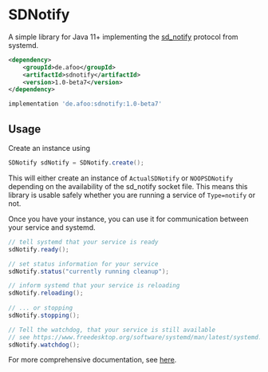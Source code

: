 # SDNotify

A simple library for Java 11+ implementing the [sd_notify](https://www.freedesktop.org/software/systemd/man/sd_notify.html) protocol from systemd.

```xml
<dependency>
    <groupId>de.afoo</groupId>
    <artifactId>sdnotify</artifactId>
    <version>1.0-beta7</version>
</dependency>
```

```groovy
implementation 'de.afoo:sdnotify:1.0-beta7'
```

## Usage

Create an instance using 

```java
SDNotify sdNotify = SDNotify.create();
```

This will either create an instance of `ActualSDNotify` or `NOOPSDNotify` depending on the availability of the sd_notify socket file. 
This means this library is usable safely whether you are running a service of `Type=notify` or not. 

Once you have your instance, you can use it for communication between your service and systemd.

```java
// tell systemd that your service is ready
sdNotify.ready();

// set status information for your service
sdNotify.status("currently running cleanup");

// inform systemd that your service is reloading
sdNotify.reloading();
  
// ... or stopping
sdNotify.stopping();

// Tell the watchdog, that your service is still available
// see https://www.freedesktop.org/software/systemd/man/latest/systemd.service.html#WatchdogSec=
sdNotify.watchdog();
```

For more comprehensive documentation, see [here](https://sdnotify.afoo.de).